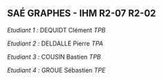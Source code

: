 ## SAÉ GRAPHES - IHM R2-07 R2-02

*Etudiant 1 :* DEQUIDT Clément *TPB*

*Etudiant 2 :* DELDALLE Pierre *TPA*

*Etudiant 3 :* COUSIN Bastien *TPB*

*Etudiant 4 :* GROUE Sébastien *TPE*


